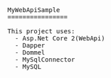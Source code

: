 <pre>MyWebApiSample
================

This project uses:
  - Asp.Net Core 2(WebApi)
  - Dapper
  - Dommel
  - MySqlConnector
  - MySQL</pre>
